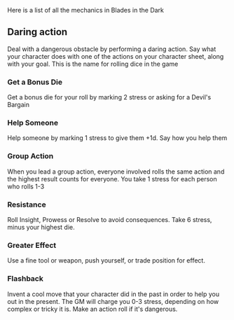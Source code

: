 Here is a list of all the mechanics in Blades in the Dark

## Daring action
Deal with a dangerous obstacle by performing a daring action. Say what
your character does with one of the actions on your character sheet, along
with your goal. This is the name for rolling dice in the game

### Get a Bonus Die
Get a bonus die for your roll by marking 2 stress or asking for a Devil's Bargain

### Help Someone
Help someone by marking 1 stress to give them +1d. Say how you help them

### Group Action
When you lead a group action, everyone involved rolls the same action and the highest result counts for everyone. You take 1 stress for each person who rolls 1-3

### Resistance
Roll Insight, Prowess or Resolve to avoid consequences. Take 6 stress, minus your highest die.

### Greater Effect
Use a fine tool or weapon, push yourself, or trade position for effect.

### Flashback
Invent a cool move that your character did in the past in order to help you out in the present. The GM will charge you 0-3 stress, depending on how complex or tricky it is. Make an action roll if it's dangerous.